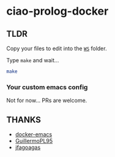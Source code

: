 ciao-prolog-docker
==================

## TLDR

Copy your files to edit into the [`WS`](./WS) folder.

Type `make` and wait...

```bash
make
```

### Your custom emacs config

Not for now... PRs are welcome.

## THANKS

* [docker-emacs](https://github.com/JAremko/docker-emacs)
* [GuillermoPL95](https://github.com/GuillermoPL95)
* [jfagoagas](https://github.com/jfagoagas)